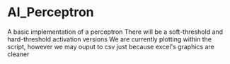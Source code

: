 # AI_Perceptron
 A basic implementation of a perceptron
 There will be a soft-threshold and hard-threshold activation versions
 We are currently plotting within the script, however we may ouput to csv just because excel's graphics are cleaner
 
